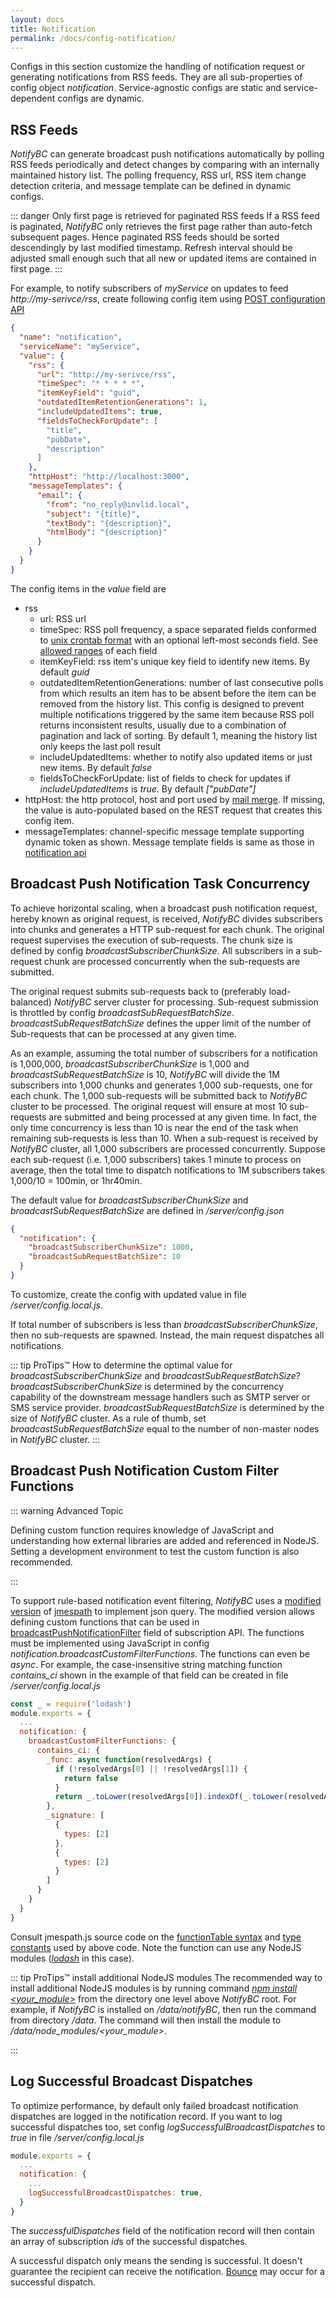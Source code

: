 ```yaml
---
layout: docs
title: Notification
permalink: /docs/config-notification/
---
```


Configs in this section customize the handling of notification request or generating notifications from RSS feeds.  They are all sub-properties of config object *notification*. Service-agnostic  configs are static and service-dependent configs are dynamic.

## RSS Feeds
*NotifyBC* can generate broadcast push notifications automatically by polling RSS feeds periodically and detect changes by comparing with an internally maintained history list. The polling frequency, RSS url, RSS item change detection criteria, and message template can be defined in dynamic configs.

::: danger Only first page is retrieved for paginated RSS feeds
If a RSS feed is paginated, <i>NotifyBC</i> only retrieves the first page rather than auto-fetch subsequent pages. Hence paginated RSS feeds should be sorted descendingly by last modified timestamp. Refresh interval should be adjusted small enough such that all new or updated items are contained in first page.
:::


For example, to notify subscribers of *myService* on updates to feed *http://my-serivce/rss*, create following config item using [POST configuration API](../api-config/#create-a-configuration)

```json
{
  "name": "notification",
  "serviceName": "myService",
  "value": {
    "rss": {
      "url": "http://my-serivce/rss",
      "timeSpec": "* * * * *",
      "itemKeyField": "guid",
      "outdatedItemRetentionGenerations": 1,
      "includeUpdatedItems": true,
      "fieldsToCheckForUpdate": [
        "title",
        "pubDate",
        "description"
      ]
    },
    "httpHost": "http://localhost:3000",
    "messageTemplates": {
      "email": {
        "from": "no_reply@invlid.local",
        "subject": "{title}",
        "textBody": "{description}",
        "htmlBody": "{description}"
      }
    }
  }
}
```
The config items in the *value* field are

* rss
  * url: RSS url
  * <a name="timeSpec"></a>timeSpec: RSS poll frequency, a space separated fields conformed to [unix crontab format](https://www.freebsd.org/cgi/man.cgi?crontab(5)) with an optional left-most seconds field. See [allowed ranges](https://github.com/kelektiv/node-cron#cron-ranges) of each field
  * itemKeyField: rss item's unique key field to identify new items. By default *guid*
  * outdatedItemRetentionGenerations: number of last consecutive polls from which results an item has to be absent before the item can be removed from the history list. This config is designed to prevent multiple notifications triggered by the same item because RSS poll returns inconsistent results, usually due to a combination of pagination and lack of sorting. By default 1, meaning the history list only keeps the last poll result
  * includeUpdatedItems: whether to notify also updated items or just new items. By default *false*
  * fieldsToCheckForUpdate: list of fields to check for updates if *includeUpdatedItems* is *true*. By default *["pubDate"]*
* httpHost: the http protocol, host and port used by [mail merge](../overview/#mail-merge). If missing, the value is auto-populated based on the REST request that creates this config item.
* messageTemplates: channel-specific message template supporting dynamic token as shown. Message template fields is same as those in [notification api](../api-notification/#field-message)

## Broadcast Push Notification Task Concurrency
To achieve horizontal scaling, when a broadcast push notification request, hereby known as original request, is received, *NotifyBC* divides subscribers into chunks and generates a HTTP sub-request for each chunk.  The original request supervises the execution of sub-requests. The chunk size is defined by config *broadcastSubscriberChunkSize*. All subscribers in a sub-request chunk are processed concurrently when the sub-requests are submitted.

The original request submits sub-requests back to (preferably load-balanced) *NotifyBC* server cluster for processing. Sub-request submission is throttled by config *broadcastSubRequestBatchSize*. *broadcastSubRequestBatchSize* defines the upper limit of the number of Sub-requests that can be processed at any given time.

As an example, assuming the total number of subscribers for a notification is 1,000,000, *broadcastSubscriberChunkSize* is 1,000 and *broadcastSubRequestBatchSize* is 10, *NotifyBC* will divide the 1M subscribers into 1,000 chunks and generates 1,000 sub-requests, one for each chunk. The 1,000 sub-requests will be submitted back to *NotifyBC* cluster to be processed. The original request will ensure at most 10 sub-requests are submitted and being processed at any given time. In fact, the only time concurrency is less than 10 is near the end of the task when remaining sub-requests is less than 10. When a sub-request is received by *NotifyBC* cluster, all 1,000 subscribers are processed concurrently. Suppose each sub-request (i.e. 1,000 subscribers) takes 1 minute to process on average, then the total time to dispatch notifications to 1M subscribers takes 1,000/10 = 100min, or 1hr40min.

The default value for *broadcastSubscriberChunkSize* and *broadcastSubRequestBatchSize* are defined in */server/config.json*

```json
{
  "notification": {
    "broadcastSubscriberChunkSize": 1000,
    "broadcastSubRequestBatchSize": 10
  }
}
```

To customize, create the config with updated value in file */server/config.local.js*.

If total number of subscribers is less than *broadcastSubscriberChunkSize*, then no sub-requests are spawned. Instead, the main request dispatches all notifications.

::: tip ProTips™ How to determine the optimal value for <i>broadcastSubscriberChunkSize</i> and <i>broadcastSubRequestBatchSize</i>?
<i>broadcastSubscriberChunkSize</i> is determined by the concurrency capability of the downstream message handlers such as SMTP server or SMS service provider. <i>broadcastSubRequestBatchSize</i> is determined by the size of <i>NotifyBC</i> cluster. As a rule of thumb, set <i>broadcastSubRequestBatchSize</i> equal to the number of non-master nodes in <i>NotifyBC</i> cluster.
:::

## Broadcast Push Notification Custom Filter Functions
::: warning Advanced Topic

  Defining custom function requires knowledge of JavaScript and understanding how external libraries are added and referenced in NodeJS. Setting a development environment to test the custom function is also recommended.

:::

To support rule-based notification event filtering, *NotifyBC* uses a [modified version](https://github.com/f-w/jmespath.js) of [jmespath](http://jmespath.org/) to implement json query. The modified version allows defining custom functions that can be used in  [broadcastPushNotificationFilter](../api-subscription#broadcastPushNotificationFilter) field of subscription API. The functions must be implemented using JavaScript in config *notification.broadcastCustomFilterFunctions*. The functions can even be *async*. For example, the case-insensitive string matching function *contains_ci* shown in the example of that field can be created in file */server/config.local.js*

```js
const _ = require('lodash')
module.exports = {
  ...
  notification: {
    broadcastCustomFilterFunctions: {
      contains_ci: {
        _func: async function(resolvedArgs) {
          if (!resolvedArgs[0] || !resolvedArgs[1]) {
            return false
          }
          return _.toLower(resolvedArgs[0]).indexOf(_.toLower(resolvedArgs[1])) >= 0
        },
        _signature: [
          {
            types: [2]
          },
          {
            types: [2]
          }
        ]
      }
    }
  }
}
```
Consult jmespath.js source code on the [functionTable syntax](https://github.com/f-w/jmespath.js/blob/master/jmespath.js#L1127) and [type constants](https://github.com/f-w/jmespath.js/blob/master/jmespath.js#L132) used by above code. Note the function can use any NodeJS modules (*[lodash](https://lodash.com/)* in this case).

::: tip ProTips™ install additional NodeJS modules
The recommended way to install additional NodeJS modules is by running command <i><a href="https://docs.npmjs.com/cli/install">npm install &lt;your_module&gt;</a></i> from the directory one level above <i>NotifyBC</i> root. For example, if
  <i>NotifyBC</i> is installed on <i>/data/notifyBC</i>, then run the command from directory <i>/data</i>. The command will then install the module to <i>/data/node_modules/&lt;your_module&gt;</i>.

:::

## Log Successful Broadcast Dispatches
To optimize performance, by default only failed broadcast notification dispatches
are logged in the notification record. If you want to log successful dispatches too, set config *logSuccessfulBroadcastDispatches* to *true* in file */server/config.local.js*

```js
module.exports = {
  ...
  notification: {
    ...
    logSuccessfulBroadcastDispatches: true,
  }
}
```

The *successfulDispatches* field of the notification record will then contain an array of subscription *id*s of the successful dispatches.

A successful dispatch only means the sending is successful. It doesn't guarantee the recipient can receive the notification. [Bounce](../config-notificationBounce/) may occur for a successful dispatch.
